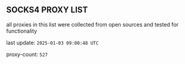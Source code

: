## SOCKS4 PROXY LIST

all proxies in this list were collected from open sources and tested for functionality

last update: `2025-01-03 09:00:48 UTC`

proxy-count: `527`
